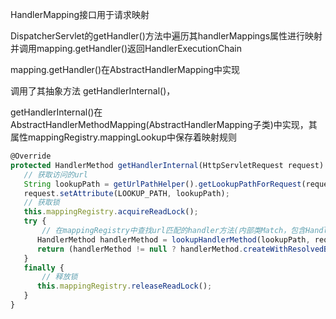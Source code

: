 HandlerMapping接口用于请求映射

DispatcherServlet的getHandler()方法中遍历其handlerMappings属性进行映射并调用mapping.getHandler()返回HandlerExecutionChain





mapping.getHandler()在AbstractHandlerMapping中实现

调用了其抽象方法 getHandlerInternal()，

getHandlerInternal()在AbstractHandlerMethodMapping(AbstractHandlerMapping子类)中实现，其属性mappingRegistry.mappingLookup中保存着映射规则

```javascript
@Override
protected HandlerMethod getHandlerInternal(HttpServletRequest request) throws Exception {
   // 获取访问的url
   String lookupPath = getUrlPathHelper().getLookupPathForRequest(request);
   request.setAttribute(LOOKUP_PATH, lookupPath);
   // 获取锁
   this.mappingRegistry.acquireReadLock();
   try {
       // 在mappingRegistry中查找url匹配的handler方法(内部类Match，包含HandlerMethod属性)返回，匹配多个则报ambiguous异常
      HandlerMethod handlerMethod = lookupHandlerMethod(lookupPath, request);
      return (handlerMethod != null ? handlerMethod.createWithResolvedBean() : null);
   }
   finally {
       // 释放锁
      this.mappingRegistry.releaseReadLock();
   }
}
```

